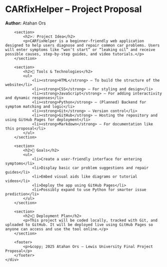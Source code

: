 <!DOCTYPE html>
<html lang="en">
<head>
    <meta charset="UTF-8">
    <meta name="viewport" content="width=device-width, initial-scale=1.0">
    <title>CARfixHelper – Project Proposal</title>
    <link rel="stylesheet" href="style.css">
</head>
<body>
    <div class="container">
        <h1>CARfixHelper – Project Proposal</h1>
        <p><strong>Author:</strong> Atahan Ors</p>

        <section>
            <h2>💡 Project Idea</h2>
            <p>CARfixHelper is a beginner-friendly web application designed to help users diagnose and repair common car problems. Users will enter symptoms like “won’t start” or “leaking oil” and receive possible causes, step-by-step guides, and video tutorials.</p>
        </section>

        <section>
            <h2>🧰 Tools & Technologies</h2>
            <ul>
                <li><strong>HTML</strong> – To build the structure of the website</li>
                <li><strong>CSS</strong> – For styling and design</li>
                <li><strong>JavaScript</strong> – For adding interactivity and dynamic responses</li>
                <li><strong>Python</strong> – (Planned) Backend for symptom matching and logic</li>
                <li><strong>Git</strong> – Version control</li>
                <li><strong>GitHub</strong> – Hosting the repository and using GitHub Pages for deployment</li>
                <li><strong>Markdown</strong> – For documentation like this proposal</li>
            </ul>
        </section>

        <section>
            <h2>🎯 Goals</h2>
            <ul>
                <li>Create a user-friendly interface for entering symptoms</li>
                <li>Display basic car problem suggestions and repair guides</li>
                <li>Embed visual aids like diagrams or tutorial videos</li>
                <li>Deploy the app using GitHub Pages</li>
                <li>Possibly expand to use Python for smarter issue prediction</li>
            </ul>
        </section>

        <section>
            <h2>🚀 Deployment Plan</h2>
            <p>This project will be coded locally, tracked with Git, and uploaded to GitHub. It will be deployed live using GitHub Pages so anyone can access and use the tool online.</p>
        </section>

        <footer>
            <p>&copy; 2025 Atahan Ors – Lewis University Final Project Proposal</p>
        </footer>
    </div>
</body>
</html>

